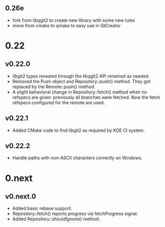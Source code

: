 ## 0.26e

* fork from libqgit2 to create new library with some new rules
* move from cmake to qmake to easy use in QtCreator

# 0.22

## v0.22.0

* libgit2 types revealed through the libqgit2 API renamed as needed.
* Removed the Push object and Repository::push() method. They got
  replaced by the Remote::push() method.
* A slight behavioral change in Repository::fetch() method when no
  refspecs are given: previously all branches were fetched. Now the
  fetch refspecs configured for the remote are used.

## v0.22.1

* Added CMake code to find libgit2 as required by KDE CI system.

## v0.22.2

* Handle paths with non-ASCII characters correctly on Windows.

# 0.next

## v0.next.0

* Added basic rebase support.
* Repository::fetch() reports progress via fetchProgress signal.
* Added Repository::shouldIgnore() method.
